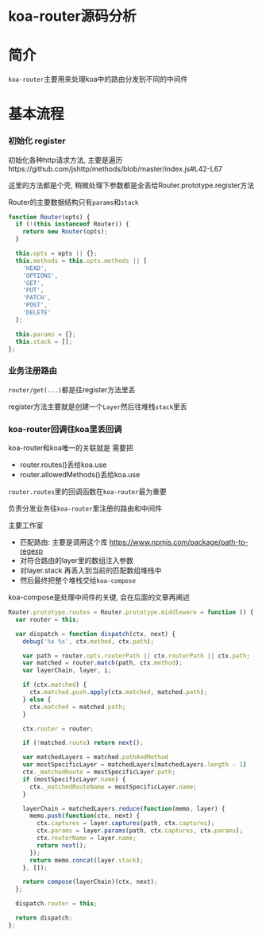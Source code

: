 # koa-router源码分析

# 简介

`koa-router`主要用来处理koa中的路由分发到不同的中间件

# 基本流程

### 初始化 register

初始化各种http请求方法, 主要是遍历https://github.com/jshttp/methods/blob/master/index.js#L42-L67

这里的方法都是个壳, 稍微处理下参数都是全丢给Router.prototype.register方法

Router的主要数据结构只有`params`和`stack`

```javascript
function Router(opts) {
  if (!(this instanceof Router)) {
    return new Router(opts);
  }

  this.opts = opts || {};
  this.methods = this.opts.methods || [
    'HEAD',
    'OPTIONS',
    'GET',
    'PUT',
    'PATCH',
    'POST',
    'DELETE'
  ];

  this.params = {};
  this.stack = [];
};
```

### 业务注册路由

`router/get(...)`都是往register方法里丢

register方法主要就是创建一个`Layer`然后往堆栈`stack`里丢

### koa-router回调往koa里丢回调

koa-router和koa唯一的关联就是 需要把

- router.routes()丢给koa.use
- router.allowedMethods()丢给koa.use

`router.routes`里的回调函数在`koa-router`最为重要

负责分发业务往`koa-router`里注册的路由和中间件

主要工作室

- 匹配路由: 主要是调用这个库 https://www.npmjs.com/package/path-to-regexp
- 对符合路由的layer里的数组注入参数
- 对layer.stack 再丢入到当前的匹配数组堆栈中
- 然后最终把整个堆栈交给`koa-compose`

koa-compose是处理中间件的关键, 会在后面的文章再阐述

```javascript
Router.prototype.routes = Router.prototype.middleware = function () {
  var router = this;

  var dispatch = function dispatch(ctx, next) {
    debug('%s %s', ctx.method, ctx.path);

    var path = router.opts.routerPath || ctx.routerPath || ctx.path;
    var matched = router.match(path, ctx.method);
    var layerChain, layer, i;

    if (ctx.matched) {
      ctx.matched.push.apply(ctx.matched, matched.path);
    } else {
      ctx.matched = matched.path;
    }

    ctx.router = router;

    if (!matched.route) return next();

    var matchedLayers = matched.pathAndMethod
    var mostSpecificLayer = matchedLayers[matchedLayers.length - 1]
    ctx._matchedRoute = mostSpecificLayer.path;
    if (mostSpecificLayer.name) {
      ctx._matchedRouteName = mostSpecificLayer.name;
    }

    layerChain = matchedLayers.reduce(function(memo, layer) {
      memo.push(function(ctx, next) {
        ctx.captures = layer.captures(path, ctx.captures);
        ctx.params = layer.params(path, ctx.captures, ctx.params);
        ctx.routerName = layer.name;
        return next();
      });
      return memo.concat(layer.stack);
    }, []);

    return compose(layerChain)(ctx, next);
  };

  dispatch.router = this;

  return dispatch;
};
```
